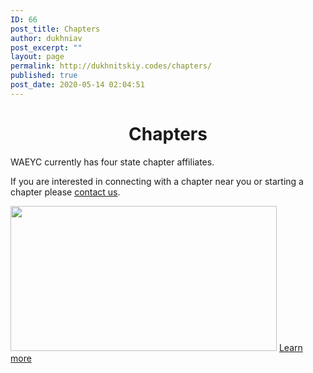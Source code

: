 ```yaml
---
ID: 66
post_title: Chapters
author: dukhniav
post_excerpt: ""
layout: page
permalink: http://dukhnitskiy.codes/chapters/
published: true
post_date: 2020-05-14 02:04:51
---
```

<h1 style="text-align: center;">Chapters</h1><p>WAEYC currently has four state chapter affiliates.</p><p>If you are interested in connecting with a chapter near you or starting a chapter please <a href="http://dukhnitskiy.codes/contact-us/">contact us</a>.</p>		
										<img width="426" height="232" src="http://dukhnitskiy.codes/wp-content/uploads/2020/06/426_WAEYC_Eastern-Washington-Chapter.jpg" alt="" srcset="https://dukhnitskiy.codes/wp-content/uploads/2020/06/426_WAEYC_Eastern-Washington-Chapter.jpg 426w, https://dukhnitskiy.codes/wp-content/uploads/2020/06/426_WAEYC_Eastern-Washington-Chapter-300x163.jpg 300w" sizes="(max-width: 426px) 100vw, 426px" />											
		<a href="http://dukhnitskiy.codes/chapters/eastern-washington-chapter/" data-text="">
				Learn more
		</a>